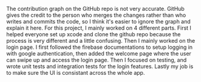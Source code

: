The contribution graph on the GitHub repo is not very accurate. GitHub gives the credit to the person who merges the changes rather than who writes and commits the code, so I think it's easier to ignore the graph and explain it here. For this project, I mainly worked on 4 different parts. First I helped everyone set up xcode and clone the github repo because the process is very different and a little confusing. Then I mainly worked on the login page. I first followed the firebase documentations to setup logging in with google authentication, then added the welcome page where the user can swipe up and access the login page. Then I focused on testing, and wrote unit tests and integration tests for the login features. Lastly my job is to make sure the UI is consistant across the whole app.
